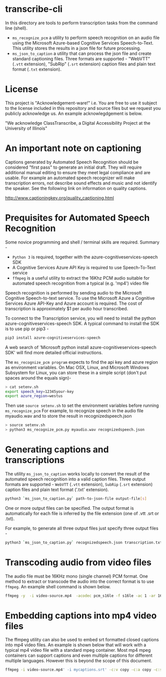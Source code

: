# transcribe-cli

In this directory are tools to perform transcription tasks from the command line (shell).

* `ms_recognize_pcm` a utility to perform speech recognition on an audio file using the Microsoft Azure-based Cognitive Services Speech-to-Text. This utility stores the results in a json file for future processing. 
* `ms_json_to_caption` a utility that can process the json file and create standard captioning files. Three formats are supported - "WebVTT" (`.vtt` extension), "SubRip" (`.srt` extension) caption files and plain text format (`.txt` extension).

# License

This project is "Acknowledgement-ware!" i.e. You are free to use it subject to the license included in this repository and source files but we request you publicly acknowledge us. An example acknowlegdgement is below.

"We acknowledge ClassTranscribe, a Digital Accessibility Project at the University of Illinois"

# An important note on captioning

Captions generated by Automated Speech Recognition should be considered "first pass" to generate an initial draft. They will require additional manual editing to ensure they meet legal compliance  and are usable. For example an automated speech recognizer will make transcription errors, not describe sound effects and music and not identify the speaker. See the following link on information on quality captions.

http://www.captioningkey.org/quality_captioning.html

# Prequisites for Automated Speech Recognition

Some novice programming and shell / terminal skills are required. Summary -

* `Python 3` is required, together with the azure-cognitiveservices-speech SDK
* A Cognitive Services Azure API Key is required to use Speech-To-Text service
* `ffmpeg` is a useful utility to  extract the 16Khz PCM audio suitable for automated speech recognition from a typical (e.g. 'mp4') video file 

Speech recognition is performed by sending audio to the Microsoft Cognitive Speech-to-text service.
To use the Microsoft Azure a Cognitive Services Azure API-Key and Azure account is required. The cost of transcription is approximately $1 per audio hour transcribed.

To connect to the Transcription service, you will need to install the python azure-cognitiveservices-speech SDK. A typical command to install the SDK is to use pip or pip3 -

```sh
pip3 install azure-cognitiveservices-speech
```

A web search of 'Microsoft python install azure-cognitiveservices-speech SDK' will find more detailed official instructions.

The `ms_recognize_pcm program` expects to find the api key and azure region as environment variables. On Mac OSX, Linux, and Microsoft Windows Subsystem for Linux, you can store these in a simple script (don't put spaces around the equals sign)-

```sh
> cat setenv.sh
export speech_key=12345your-key
export azure_region=westus
```

Then use `source setenv.sh` to set the environment variables before running `ms_recognize_pcm` 
For example, to recognize speech in the audio file myaudio.wav and to store the result in recognizedspeech.json

```sh
> source setenv.sh
> python3 ms_recognize_pcm.py myaudio.wav recognizedspeech.json
```

# Generating captions and transcriptions

The utility `ms_json_to_caption` works locally to convert the result of the automated speech recognition into a valid caption files.
Three output formats are supported - `WebVTT` (`.vtt` extension), `SubRip` (`.srt` extension) caption files and plain text format ('.txt' extension).

```sh
python3 `ms_json_to_caption.py` path-to-json-file output-file[s]
```

One or more output files can be specified. The output format is automatically for each file is inferred by the file extension (one of .vtt .srt or .txt).

For example, to generate all three output files just specify three output files -

```sh
python3 `ms_json_to_caption.py` recognizedspeech.json transcription.txt captions.vtt captions.srt
```
 
# Transcoding audio from video files

The audio file must be 16KHz mono (single channel) PCM format. One method to extract or transcode the audio into the correct format is to use `ffmpeg`. An example shell command is shown below.

```sh
ffmpeg -y  -i video-source.mp4  -acodec pcm_s16le -f s16le -ac 1 -ar 16000 audio-output.wav
```

# Embedding captions into mp4 video files

The ffmpeg utility can also be used to embed srt formatted closed captions into mp4 video files. An example is shown below that will work with a typical mp4 video file with a standard mpeg container. Most mp4 mpeg containers can support captions and even multiple captions for different multiple languages. However this is beyond the scope of this document.

```sh
ffmpeg -i video-source.mp4' -i mycaptions.srt' -c:v copy -c:a copy -c:s mov_text  video-with-captions.mp4
```

